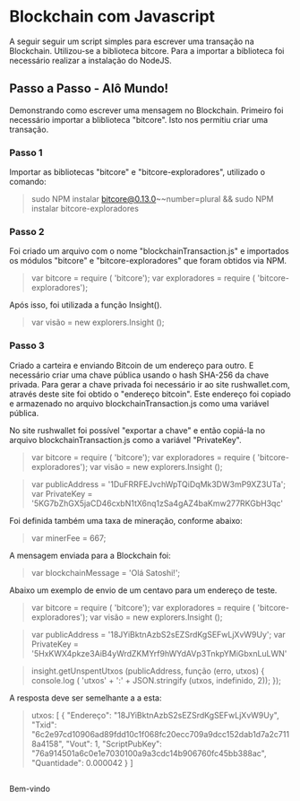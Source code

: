 # Blockchain com Javascript

A seguir seguir um script simples para escrever uma transação na Blockchain. Utilizou-se a biblioteca bitcore.
Para a importar a biblioteca foi necessário realizar a instalação do NodeJS.

## Passo a Passo - Alô Mundo!
Demonstrando como escrever uma mensagem no Blockchain.
Primeiro foi necessário importar a bliblioteca "bitcore". Isto nos permitiu criar uma transação.

### Passo 1
Importar as bibliotecas "bitcore" e "bitcore-exploradores", utilizado o comando:

> sudo NPM instalar bitcore@0.13.0~~number=plural && sudo NPM instalar bitcore-exploradores

### Passo 2
Foi criado um arquivo com o nome "blockchainTransaction.js" e importados os módulos "bitcore" e "bitcore-exploradores"
que foram obtidos via NPM.

> var bitcore = require ( 'bitcore');
> var exploradores = require ( 'bitcore-exploradores');

Após isso, foi utilizada a função Insight().

> var visão = new explorers.Insight ();

### Passo 3
Criado a carteira e enviando Bitcoin de um endereço para outro. 
E necessário criar uma chave pública usando o hash SHA-256 da chave privada.
Para gerar a chave privada foi necessário ir ao site rushwallet.com, através deste site foi obtido o "endereço bitcoin". 
Este endereço foi copiado e armazenado no arquivo blockchainTransaction.js como uma variável pública.

No site rushwallet foi possível "exportar a chave" e então copiá-la no arquivo blockchainTransaction.js como a variável "PrivateKey".

 > var bitcore = require ( 'bitcore');
 > var exploradores = require ( 'bitcore-exploradores');
 > var visão = new explorers.Insight ();

 > var publicAddress = '1DuFRRFEJvchWpTQiDqMk3DW3mP9XZ3UTa';
 > var PrivateKey = '5KG7bZhGX5jaCD46cxbN1tX6nq1zSa4gAZ4baKmw277RKGbH3qc'
 
 Foi definida também uma taxa de mineração, conforme abaixo:
 
 > var minerFee = 667;
 
 A mensagem enviada para a Blockchain foi:
 
> var blockchainMessage = 'Olá Satoshi!';

Abaixo um exemplo de envio de um centavo para um endereço de teste.

 > var bitcore = require ( 'bitcore');
 > var exploradores = require ( 'bitcore-exploradores');
 > var visão = new explorers.Insight ();

 > var publicAddress = '18JYiBktnAzbS2sEZSrdKgSEFwLjXvW9Uy';
 > var PrivateKey = '5HxKWX4pkze3AiB4yWrdZKMYrf9hWYdAVp3TnkpYMiGbxnLuLWN'

 > insight.getUnspentUtxos (publicAddress, função (erro, utxos) {
 > console.log ( 'utxos' + ':' + JSON.stringify (utxos, indefinido, 2));
 > });
 
 A resposta deve ser semelhante a a esta:
 
> utxos: [
>	 {
>	 "Endereço": "18JYiBktnAzbS2sEZSrdKgSEFwLjXvW9Uy",
>	 "Txid": "6c2e97cd10906ad89fdd10c1f068fc20ecc709a9dcc152dab1d7a2c7118a4158",
>	 "Vout": 1,
>	 "ScriptPubKey": "76a914501a6c0e1e7030100a9a3cdc14b906760fc45bb388ac",
>	 "Quantidade": 0.000042
>	 }
> ]  

## 
Bem-vindo

